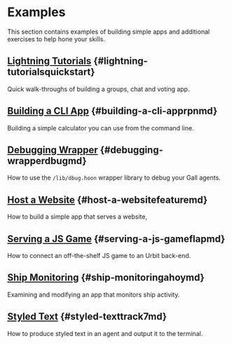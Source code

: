 # Examples

This section contains examples of building simple apps and additional exercises to help hone your skills.

## [Lightning Tutorials](quickstart) {#lightning-tutorialsquickstart}

Quick walk-throughs of building a groups, chat and voting app.

## [Building a CLI App](rpn.md) {#building-a-cli-apprpnmd}

Building a simple calculator you can use from the command line.

## [Debugging Wrapper](dbug.md) {#debugging-wrapperdbugmd}

How to use the `/lib/dbug.hoon` wrapper library to debug your Gall agents.

## [Host a Website](feature.md) {#host-a-websitefeaturemd}

How to build a simple app that serves a website,

## [Serving a JS Game](flap.md) {#serving-a-js-gameflapmd}

How to connect an off-the-shelf JS game to an Urbit back-end.

## [Ship Monitoring](ahoy.md) {#ship-monitoringahoymd}

Examining and modifying an app that monitors ship activity.

## [Styled Text](track7.md) {#styled-texttrack7md}

How to produce styled text in an agent and output it to the terminal.
